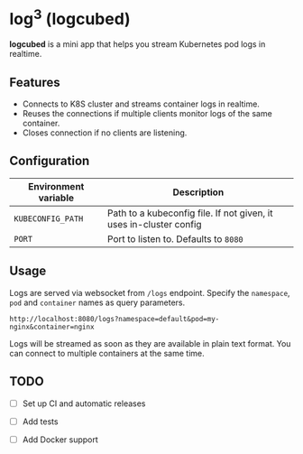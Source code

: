 # log<sup>3</sup> (logcubed)

**logcubed** is a mini app that helps you stream Kubernetes pod logs in realtime.

## Features

- Connects to K8S cluster and streams container logs in realtime.
- Reuses the connections if multiple clients monitor logs of the same container.
- Closes connection if no clients are listening.

## Configuration

| Environment variable | Description                                                        |
|----------------------|--------------------------------------------------------------------|
| `KUBECONFIG_PATH`    | Path to a kubeconfig file. If not given, it uses in-cluster config |
| `PORT`               | Port to listen to. Defaults to `8080`                              |

## Usage

Logs are served via websocket from `/logs` endpoint. 
Specify the `namespace`, `pod` and `container` names as query parameters.
```text
http://localhost:8080/logs?namespace=default&pod=my-nginx&container=nginx
```
Logs will be streamed as soon as they are available in plain text format.
You can connect to multiple containers at the same time.

## TODO
- [ ] Set up CI and automatic releases
- [ ] Add tests
- [ ] Add Docker support

